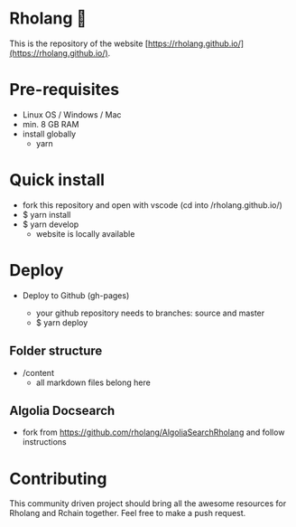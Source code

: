 # Rholang 🥳

This is the repository of the website [https://rholang.github.io/](https://rholang.github.io/).

# Pre-requisites

- Linux OS / Windows / Mac
- min. 8 GB RAM
- install globally
  - yarn

# Quick install

- fork this repository and open with vscode (cd into /rholang.github.io/)
- \$ yarn install
- \$ yarn develop
  - website is locally available

# Deploy

- Deploy to Github (gh-pages)

  - your github repository needs to branches: source and master
  - \$ yarn deploy

## Folder structure

- /content
  - all markdown files belong here

## Algolia Docsearch

- fork from https://github.com/rholang/AlgoliaSearchRholang and follow instructions

# Contributing

This community driven project should bring all the awesome resources for Rholang and Rchain together. Feel free to make a push request.
